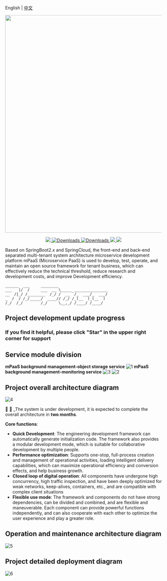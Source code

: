 English | [中文](/README.cn.md)

<p align="center">
	<a href="#"><img src="https://images.gitee.com/uploads/images/2019/1009/235538_73450b95_1468963.png" width="700"></a>
</p>
<p align="center">
	<a target="_blank" href="https://search.maven.org/search?q=M-PasS">
		<img src="https://img.shields.io/badge/Maven Central-1.12.0-blue.svg" ></img>
	</a>
        <a target="_blank" href="https://github.com/lihangqi/mPaaS">
		<img src="https://img.shields.io/badge/Spring%20Boot-2.0.9.RELEASE-blue" alt="Downloads"/>
	</a>
        <a target="_blank" href="https://github.com/lihangqi/mPaaS">
		<img src="https://img.shields.io/badge/Spring%20Cloud-Finchley.SR4-blue" alt="Downloads"/>
	</a>
	<a target="_blank" href="https://www.oracle.com/technetwork/java/javase/downloads/index.html">
		<img src="https://img.shields.io/badge/JDK-1.8+-green.svg" ></img>
	</a>
	<a target="_blank" href="https://github.com/lihangqi/mPaaS" title="API文档">
		<img src="https://img.shields.io/badge/Api Docs-1.12.0-orange.svg" ></img>
	</a>
</p>

Based on SpringBoot2.x and SpringCloud, the front-end and back-end separated multi-tenant system architecture microservice development platform mPaaS (Microservice PaaS) is used to develop, test, operate, and maintain an open source framework for tenant business, which can effectively reduce the technical threshold, reduce research and development costs, and improve Development efficiency.

    ______  ___     ________                      
    ___   |/  /     ___  __ \_____ _______________
    __  /|_/ /________  /_/ /  __ `/_  ___/_  ___/
    _  /  / /_/_____/  ____// /_/ /_(__  )_(__  )
    /_/  /_/        /_/     \__,_/ /____/ /____/ 


## Project development update progress
### If you find it helpful, please click "Star" in the upper right corner for support

## Service module division
**mPaaS background management-object storage service**
![1](https://oss-weslie.oss-accelerate.aliyuncs.com/data/github_content_pic/202520_300742bc_1468963.png)
**mPaaS background management-monitoring service**
![3](https://oss-weslie.oss-accelerate.aliyuncs.com/data/github_content_pic/203652_34bdd173_1468963.png)
![2](https://oss-weslie.oss-accelerate.aliyuncs.com/data/github_content_pic/203723_a461baf2_1468963.png)

## Project overall architecture diagram
![4](https://oss-weslie.oss-accelerate.aliyuncs.com/data/blog_content_pic/020143_0d434b4a_1468963.jpeg "mPass_Springcloud微服务架构.jpg")

:anger: :facepunch:  _The system is under development, it is expected to complete the overall architecture in **two months**.

**Core functions**:
- **Quick Development**: The engineering development framework can automatically generate initialization code. The framework also provides a modular development mode, which is suitable for collaborative development by multiple people.
- **Performance optimization**: Supports one-stop, full-process creation and management of operational activities, loading intelligent delivery capabilities, which can maximize operational efficiency and conversion effects, and help business growth.
- **Closed loop of digital operation**: All components have undergone high concurrency, high traffic inspection, and have been deeply optimized for weak networks, keep-alives, containers, etc., and are compatible with complex client situations
- **Flexible use mode**: The framework and components do not have strong dependencies, can be divided and combined, and are flexible and maneuverable. Each component can provide powerful functions independently, and can also cooperate with each other to optimize the user experience and play a greater role.

## Operation and maintenance architecture diagram
![5](https://oss-weslie.oss-accelerate.aliyuncs.com/data/blog_content_pic/005728_9d45ec29_1468963.png "ops.png")

## Project detailed deployment diagram
![6](https://oss-weslie.oss-accelerate.aliyuncs.com/data/blog_content_pic/005737_ba969737_1468963.png "deploy.png")
